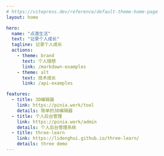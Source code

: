 ```yaml
---
# https://vitepress.dev/reference/default-theme-home-page
layout: home

hero:
  name: "点滴生活"
  text: "记录个人成长"
  tagline: 记录个人成长
  actions:
    - theme: brand
      text: 个人随想
      link: /markdown-examples
    - theme: alt
      text: 技术成长
      link: /api-examples

features:
  - title: 3D编辑器
    link: https://pinia.work/tool
    details: 简单的3D编辑器
  - title: 个人后台管理
    link: https://pinia.work/admin
    details: 个人后台管理系统
  - title: three-learn
    link: https://lidenghui.github.io/three-learn/
    details: three demo
---
```


<script setup>
import BlogList from './components/BlogList.vue';
const list = [
    {
        title: "123"
    },
    {
        title: "321"
    }
]
</script>

<BlogList :list="list"></BlogList>
